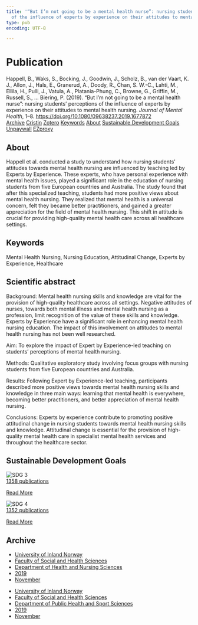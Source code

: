 ```yaml
---
title: '“But I’m not going to be a mental health nurse”: nursing students’ perceptions
  of the influence of experts by experience on their attitudes to mental health nursing'
type: pub
encoding: UTF-8

---
```

<h1>Publication</h1>
<article id="csl-bib-container-NJBQFP5S" class="csl-bib-container">
  <div class="csl-bib-body"> <div class="csl-entry">Happell, B., Waks, S., Bocking, J., Goodwin, J., Scholz, B., van der Vaart, K. J., Allon, J., Hals, E., Granerud, A., Doody, R., Chan, S. W.-C., Lahti, M., Ellila, H., Pulli, J., Vatula, A., Platania-Phung, C., Browne, G., Griffin, M., Russell, S., … Biering, P. (2019). “But I’m not going to be a mental health nurse”: nursing students’ perceptions of the influence of experts by experience on their attitudes to mental health nursing. <i>Journal of Mental Health</i>, 1–8. <a href="https://doi.org/10.1080/09638237.2019.1677872">https://doi.org/10.1080/09638237.2019.1677872</a></div> </div>
  <div class="csl-bib-buttons">
    <a href="#taxonomy-article-NJBQFP5S" alt="archive" class="csl-bib-button">Archive</a>
    <a href="https://app.cristin.no/results/show.jsf?id=1743136" alt="Cristin" class="csl-bib-button">Cristin</a>
    <a href="http://zotero.org/groups/5881554/items/NJBQFP5S" alt="Zotero" class="csl-bib-button">Zotero</a>
    <a href="#keywords-article-NJBQFP5S" alt="keywords" class="csl-bib-button">Keywords</a>
    <a href="#about-article-NJBQFP5S" alt="about_pub" class="csl-bib-button">About</a>
    <a href="#sdg-article-NJBQFP5S" alt="sdg" class="csl-bib-button">Sustainable Development Goals</a>
    <a href="https://doi.org/10.1080/09638237.2019.1677872" alt="Unpaywall" class="csl-bib-button">Unpaywall</a>
    <a href="https://doi.org/10.1080/09638237.2019.1677872" alt="EZproxy" class="csl-bib-button">EZproxy</a>
  </div>
  <div id="csl-bib-meta-container-NJBQFP5S"></div>
</article>
<div id="csl-bib-meta-NJBQFP5S" class="csl-bib-meta">
  <article id="about-article-NJBQFP5S" class="about_pub-article">
    <h1>About</h1>
    Happell et al. conducted a study to understand how nursing students' attitudes towards mental health nursing are influenced by teaching led by Experts by Experience. These experts, who have personal experience with mental health issues, played a significant role in the education of nursing students from five European countries and Australia. The study found that after this specialized teaching, students had more positive views about mental health nursing. They realized that mental health is a universal concern, felt they became better practitioners, and gained a greater appreciation for the field of mental health nursing. This shift in attitude is crucial for providing high-quality mental health care across all healthcare settings.
  </article>
  <article id="keywords-article-NJBQFP5S" class="keywords-article">
    <h1>Keywords</h1>
    Mental Health Nursing, Nursing Education, Attitudinal Change, Experts by Experience, Healthcare
  </article>
  <article id="abstract-article-NJBQFP5S" class="abstract-article">
    <h1>Scientific abstract</h1>
    Background: Mental health nursing skills and knowledge are vital for the provision of high-quality healthcare across all settings. Negative attitudes of nurses, towards both mental illness and mental health nursing as a profession, limit recognition of the value of these skills and knowledge. Experts by Experience have a significant role in enhancing mental health nursing education. The impact of this involvement on attitudes to mental health nursing has not been well researched. 
 
Aim: To explore the impact of Expert by Experience-led teaching on students’ perceptions of mental health nursing. 
 
Methods: Qualitative exploratory study involving focus groups with nursing students from five European countries and Australia. 
 
Results: Following Expert by Experience-led teaching, participants described more positive views towards mental health nursing skills and knowledge in three main ways: learning that mental health is everywhere, becoming better practitioners, and better appreciation of mental health nursing. 
 
Conclusions: Experts by experience contribute to promoting positive attitudinal change in nursing students towards mental health nursing skills and knowledge. Attitudinal change is essential for the provision of high-quality mental health care in specialist mental health services and throughout the healthcare sector.
  </article>
  <article id="sdg-article-NJBQFP5S" class="sdg-article">
    <h1>Sustainable Development Goals</h1>
    <div class="sdg-container"><div id="sdg3" class="sdg">
        <img src="{{< params subfolder >}}images/sdg/sdg03_en.png" class="image" alt="SDG 3">
        <div class="sdg-overlay">
          <a href="{{< params subfolder >}}en/archive/?sdg=3#archive" class="sdg-publication-count"><span>1358</span> publications</a>
          <p><a href="https://sdgs.un.org/goals/goal3" class="sdg-read-more">Read More</a></p>
        </div>
      </div> <div id="sdg4" class="sdg">
        <img src="{{< params subfolder >}}images/sdg/sdg04_en.png" class="image" alt="SDG 4">
        <div class="sdg-overlay">
          <a href="{{< params subfolder >}}en/archive/?sdg=4#archive" class="sdg-publication-count"><span>1352</span> publications</a>
          <p><a href="https://sdgs.un.org/goals/goal4" class="sdg-read-more">Read More</a></p>
        </div>
      </div></div>
  </article>
  <article id="taxonomy-article-NJBQFP5S" class="taxonomy-article">
    <h1>Archive</h1>
    <ul>
      <li><a href="{{< params subfolder >}}en/archive/?key=3DCRN523">University of Inland Norway</a></li>
      <li><a href="{{< params subfolder >}}en/archive/?key=IDKFS3MX">Faculty of Social and Health Sciences</a></li>
      <li><a href="{{< params subfolder >}}en/archive/?key=GTV4ECMZ">Department of Health and Nursing Sciences</a></li>
      <li><a href="{{< params subfolder >}}en/archive/?key=E7THIEEM">2019</a></li>
      <li><a href="{{< params subfolder >}}en/archive/?key=JHJ6HJUL">November</a></li>
    </ul>
    <ul>
      <li><a href="{{< params subfolder >}}en/archive/?key=3DCRN523">University of Inland Norway</a></li>
      <li><a href="{{< params subfolder >}}en/archive/?key=IDKFS3MX">Faculty of Social and Health Sciences</a></li>
      <li><a href="{{< params subfolder >}}en/archive/?key=FJXE3Z8X">Department of Public Health and Sport Sciences</a></li>
      <li><a href="{{< params subfolder >}}en/archive/?key=MXF6ZEHK">2019</a></li>
      <li><a href="{{< params subfolder >}}en/archive/?key=NVPXGCMW">November</a></li>
    </ul>
  </article>
</div>
